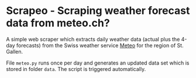 # Scrapeo - Scraping weather forecast data from meteo.ch?


A simple web scraper which extracts daily weather data (actual plus the 4-day forecasts) from the Swiss weather service [Meteo](https://meteo.ch) for the region of St. Gallen.

File `meteo.py` runs once per day and generates an updated data set which is
stored in folder `data`. The script is triggered automatically.
